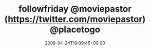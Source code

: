 ---
retweeted: false
source: <a href="http://twitter.com" rel="nofollow">Twitter Web Client</a>
entities:
  hashtags:
  - text: followfriday
    indices:
    - '0'
    - '13'
  symbols: []
  user_mentions:
  - name: Gelb wegen Meckerns (she/her)
    screen_name: placetogo
    indices:
    - '27'
    - '37'
    id_str: '14292132'
    id: '14292132'
  - name: Christian
    screen_name: ptujec
    indices:
    - '38'
    - '45'
    id_str: '15375617'
    id: '15375617'
  - name: "Jan Kus \U0001F49A"
    screen_name: koos
    indices:
    - '46'
    - '51'
    id_str: '1321591'
    id: '1321591'
  - name: fihu
    screen_name: fihu
    indices:
    - '52'
    - '57'
    id_str: '685283'
    id: '685283'
  - name: Ben
    screen_name: derdevblogger
    indices:
    - '58'
    - '72'
    id_str: '182459961'
    id: '182459961'
  - name: Tobias
    screen_name: senfi
    indices:
    - '73'
    - '79'
    id_str: '15356992'
    id: '15356992'
  urls: []
display_text_range:
- '0'
- '79'
favorite_count: '0'
id_str: '1602531111'
truncated: false
retweet_count: '0'
id: '1602531111'
created_at: Fri Apr 24 10:09:45 +0000 2009
favorited: false
full_text: "#followfriday [@moviepastor](https://twitter.com/moviepastor) [@placetogo](https://twitter.com/placetogo)
  [@ptujec](https://twitter.com/ptujec) [@koos](https://twitter.com/koos) [@fihu](https://twitter.com/fihu)
  [@derdevblogger](https://twitter.com/derdevblogger) [@senfi](https://twitter.com/senfi)"
lang: qme
tags:
- followfriday
- pesos/twitter
date: '2009-04-24T10:09:45+00:00'
src: https://twitter.com/bascht/status/1602531111
original_url: https://twitter.com/bascht/status/1602531111
type: twitter_tweet
text: "#followfriday [@moviepastor](https://twitter.com/moviepastor) [@placetogo](https://twitter.com/placetogo)
  [@ptujec](https://twitter.com/ptujec) [@koos](https://twitter.com/koos) [@fihu](https://twitter.com/fihu)
  [@derdevblogger](https://twitter.com/derdevblogger) [@senfi](https://twitter.com/senfi)"
title: 'followfriday @moviepastor (https://twitter.com/moviepastor) @placetogo '

---